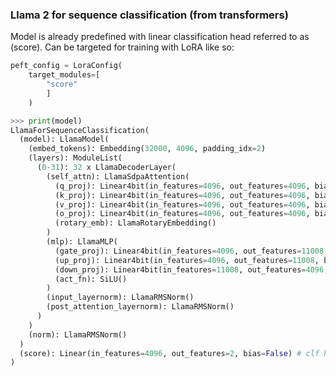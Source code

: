 ### Llama 2 for sequence classification (from transformers)

Model is already predefined with linear classification head referred to as (score). Can be targeted for training with LoRA like so:

```python
peft_config = LoraConfig(
    target_modules=[
        "score"
        ]
    )
```


```python
>>> print(model)
LlamaForSequenceClassification(
  (model): LlamaModel(
    (embed_tokens): Embedding(32000, 4096, padding_idx=2)
    (layers): ModuleList(
      (0-31): 32 x LlamaDecoderLayer(
        (self_attn): LlamaSdpaAttention(
          (q_proj): Linear4bit(in_features=4096, out_features=4096, bias=False)
          (k_proj): Linear4bit(in_features=4096, out_features=4096, bias=False)
          (v_proj): Linear4bit(in_features=4096, out_features=4096, bias=False)
          (o_proj): Linear4bit(in_features=4096, out_features=4096, bias=False)
          (rotary_emb): LlamaRotaryEmbedding()
        )
        (mlp): LlamaMLP(
          (gate_proj): Linear4bit(in_features=4096, out_features=11008, bias=False)
          (up_proj): Linear4bit(in_features=4096, out_features=11008, bias=False)
          (down_proj): Linear4bit(in_features=11008, out_features=4096, bias=False)
          (act_fn): SiLU()
        )
        (input_layernorm): LlamaRMSNorm()
        (post_attention_layernorm): LlamaRMSNorm()
      )
    )
    (norm): LlamaRMSNorm()
  )
  (score): Linear(in_features=4096, out_features=2, bias=False) # clf head
)
```